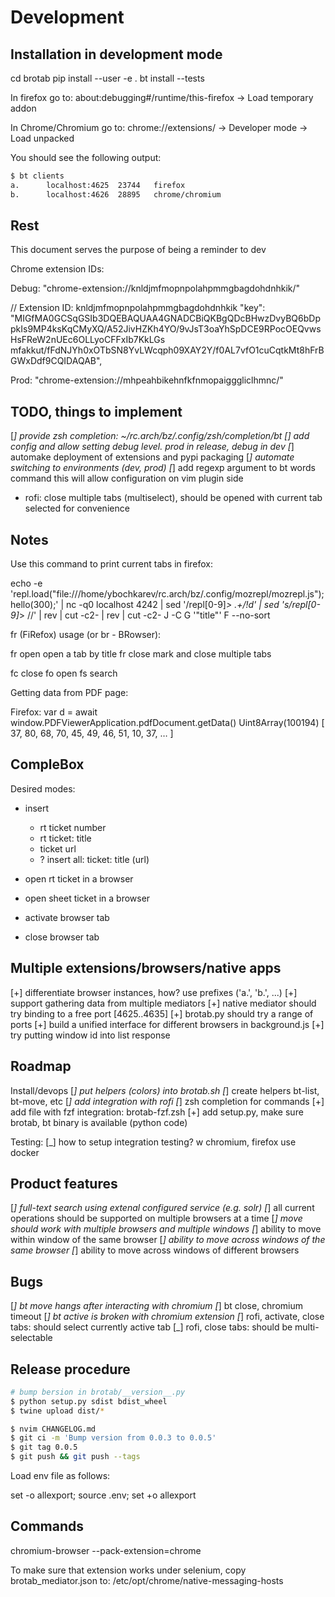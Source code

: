 # Development

## Installation in development mode

cd brotab
pip install --user -e .
bt install --tests

In firefox go to: about:debugging#/runtime/this-firefox -> Load temporary addon

In Chrome/Chromium go to: chrome://extensions/ -> Developer mode -> Load
unpacked

You should see the following output:

```txt
$ bt clients
a.      localhost:4625  23744   firefox
b.      localhost:4626  28895   chrome/chromium
```

## Rest

This document serves the purpose of being a reminder to dev

Chrome extension IDs:

Debug:
    "chrome-extension://knldjmfmopnpolahpmmgbagdohdnhkik/"

  // Extension ID: knldjmfmopnpolahpmmgbagdohdnhkik
  "key": "MIGfMA0GCSqGSIb3DQEBAQUAA4GNADCBiQKBgQDcBHwzDvyBQ6bDppkIs9MP4ksKqCMyXQ/A52JivHZKh4YO/9vJsT3oaYhSpDCE9RPocOEQvwsHsFReW2nUEc6OLLyoCFFxIb7KkLGs
mfakkut/fFdNJYh0xOTbSN8YvLWcqph09XAY2Y/f0AL7vfO1cuCqtkMt8hFrBGWxDdf9CQIDAQAB",

Prod:
    "chrome-extension://mhpeahbikehnfkfnmopaigggliclhmnc/"

## TODO, things to implement

[_] provide zsh completion: ~/rc.arch/bz/.config/zsh/completion/_bt
[_] add config and allow setting debug level.  prod in release, debug in dev
[_] automake deployment of extensions and pypi packaging
[_] automate switching to environments (dev, prod)
[_] add regexp argument to bt words command
    this will allow configuration on vim plugin side

- rofi: close multiple tabs (multiselect), should be opened with current tab
  selected for convenience

## Notes

Use this command to print current tabs in firefox:

echo -e 'repl.load("file:///home/ybochkarev/rc.arch/bz/.config/mozrepl/mozrepl.js"); hello(300);' | nc -q0 localhost 4242 | sed '/repl[0-9]*> .\+/!d' | sed 's/repl[0-9]*> //' | rev | cut -c2- | rev | cut -c2- J -C G '"title"' F --no-sort

fr (FiRefox) usage (or br - BRowser):

fr open     open a tab by title
fr close    mark and close multiple tabs

fc close
fo open
fs search

Getting data from PDF page:

Firefox:
var d = await window.PDFViewerApplication.pdfDocument.getData()
Uint8Array(100194) [ 37, 80, 68, 70, 45, 49, 46, 51, 10, 37, … ]

## CompleBox

Desired modes:

- insert
  - rt ticket number
  - rt ticket: title
  - ticket url
  - ? insert all: ticket: title (url)
- open rt ticket in a browser

- open sheet ticket in a browser

- activate browser tab
- close browser tab

## Multiple extensions/browsers/native apps

[+] differentiate browser instances, how? use prefixes ('a.', 'b.', ...)
[+] support gathering data from multiple mediators
    [+] native mediator should try binding to a free port [4625..4635]
    [+] brotab.py should try a range of ports
[+] build a unified interface for different browsers in background.js
[+] try putting window id into list response

## Roadmap

Install/devops
[_] put helpers (colors) into brotab.sh
[_] create helpers bt-list, bt-move, etc
[_] add integration with rofi
[_] zsh completion for commands
[+] add file with fzf integration: brotab-fzf.zsh
[+] add setup.py, make sure brotab, bt binary is available (python code)

Testing:
[_] how to setup integration testing? w chromium, firefox
    use docker

## Product features

[_] full-text search using extenal configured service (e.g. solr)
[_] all current operations should be supported on multiple browsers at a time
[_] move should work with multiple browsers and multiple windows
[_] ability to move within window of the same browser
[_] ability to move across windows of the same browser
[_] ability to move across windows of different browsers

## Bugs

[_] bt move hangs after interacting with chromium
[_] bt close, chromium timeout
[_] bt active is broken with chromium extension
    [_] rofi, activate, close tabs: should select currently active tab
[_] rofi, close tabs: should be multi-selectable

## Release procedure

```bash
# bump bersion in brotab/__version__.py
$ python setup.py sdist bdist_wheel
$ twine upload dist/*

$ nvim CHANGELOG.md
$ git ci -m 'Bump version from 0.0.3 to 0.0.5'
$ git tag 0.0.5
$ git push && git push --tags
```

Load env file as follows:

set -o allexport; source .env; set +o allexport

## Commands

chromium-browser --pack-extension=chrome

To make sure that extension works under selenium, copy brotab_mediator.json to:
/etc/opt/chrome/native-messaging-hosts
